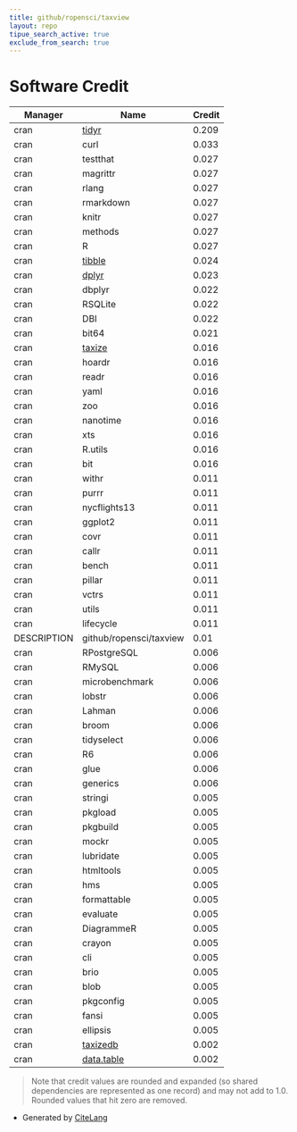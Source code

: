 ```yaml
---
title: github/ropensci/taxview
layout: repo
tipue_search_active: true
exclude_from_search: true
---
```

# Software Credit

|Manager|Name|Credit|
|-------|----|------|
|cran|[tidyr](https://tidyr.tidyverse.org)|0.209|
|cran|curl|0.033|
|cran|testthat|0.027|
|cran|magrittr|0.027|
|cran|rlang|0.027|
|cran|rmarkdown|0.027|
|cran|knitr|0.027|
|cran|methods|0.027|
|cran|R|0.027|
|cran|[tibble](https://tibble.tidyverse.org/)|0.024|
|cran|[dplyr](https://dplyr.tidyverse.org)|0.023|
|cran|dbplyr|0.022|
|cran|RSQLite|0.022|
|cran|DBI|0.022|
|cran|bit64|0.021|
|cran|[taxize](https://docs.ropensci.org/taxize/ (website))|0.016|
|cran|hoardr|0.016|
|cran|readr|0.016|
|cran|yaml|0.016|
|cran|zoo|0.016|
|cran|nanotime|0.016|
|cran|xts|0.016|
|cran|R.utils|0.016|
|cran|bit|0.016|
|cran|withr|0.011|
|cran|purrr|0.011|
|cran|nycflights13|0.011|
|cran|ggplot2|0.011|
|cran|covr|0.011|
|cran|callr|0.011|
|cran|bench|0.011|
|cran|pillar|0.011|
|cran|vctrs|0.011|
|cran|utils|0.011|
|cran|lifecycle|0.011|
|DESCRIPTION|github/ropensci/taxview|0.01|
|cran|RPostgreSQL|0.006|
|cran|RMySQL|0.006|
|cran|microbenchmark|0.006|
|cran|lobstr|0.006|
|cran|Lahman|0.006|
|cran|broom|0.006|
|cran|tidyselect|0.006|
|cran|R6|0.006|
|cran|glue|0.006|
|cran|generics|0.006|
|cran|stringi|0.005|
|cran|pkgload|0.005|
|cran|pkgbuild|0.005|
|cran|mockr|0.005|
|cran|lubridate|0.005|
|cran|htmltools|0.005|
|cran|hms|0.005|
|cran|formattable|0.005|
|cran|evaluate|0.005|
|cran|DiagrammeR|0.005|
|cran|crayon|0.005|
|cran|cli|0.005|
|cran|brio|0.005|
|cran|blob|0.005|
|cran|pkgconfig|0.005|
|cran|fansi|0.005|
|cran|ellipsis|0.005|
|cran|[taxizedb](https://ropensci.github.io/taxizedb/)|0.002|
|cran|[data.table](https://r-datatable.com)|0.002|


> Note that credit values are rounded and expanded (so shared dependencies are represented as one record) and may not add to 1.0. Rounded values that hit zero are removed.


- Generated by [CiteLang](https://github.com/vsoch/citelang)
